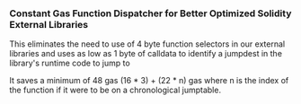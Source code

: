 ### Constant Gas Function Dispatcher for Better Optimized Solidity External Libraries

This eliminates the need to use of 4 byte function selectors in our external libraries and uses as low as 1 byte of calldata to identify a jumpdest in the library's runtime code to jump to

It saves a minimum of 48 gas (16 \* 3) + (22 \* n) gas where n is the index of the function if it were to be on a chronological jumptable.
